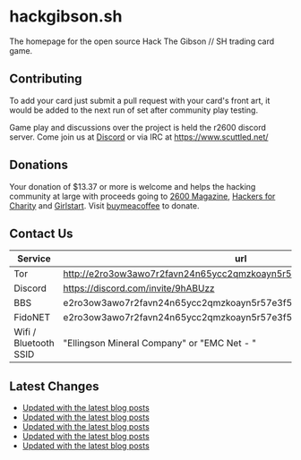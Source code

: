 # hackgibson.sh
The homepage for the open source Hack The Gibson // SH trading card game.


## Contributing

To add your card just submit a pull request with your card's front art, it would be added to the next run of set after community play testing.

Game play and discussions over the project is held the r2600 discord server. Come join us at [Discord](https://discord.com/invite/9hABUzz) or via IRC at https://www.scuttled.net/


## Donations

Your donation of $13.37 or more is welcome and helps the hacking community at large with proceeds going to [2600 Magazine](https://2600.com/), [Hackers for Charity](https://hackersforcharity.org) and [Girlstart](https://girlstart.org).  Visit [buymeacoffee](https://www.buymeacoffee.com/hackgibson.sh) to donate.


## Contact Us

Service | url
-|-
Tor | http://e2ro3ow3awo7r2favn24n65ycc2qmzkoayn5r57e3f56nvjwdcgg32ad.onion
Discord | https://discord.com/invite/9hABUzz
BBS | e2ro3ow3awo7r2favn24n65ycc2qmzkoayn5r57e3f56nvjwdcgg32ad.onion:23
FidoNET | e2ro3ow3awo7r2favn24n65ycc2qmzkoayn5r57e3f56nvjwdcgg32ad.onion:24554
Wifi / Bluetooth SSID | "Ellingson Mineral Company" or "EMC Net - <fidonet address>"

## Latest Changes
<!-- BLOG-POST-LIST:START -->
- [Updated with the latest blog posts](https://github.com/DFW2600/hackgibson.sh/commit/f67c7cd96d7bf23d6a0c2fb92d10b1367d44bcad)
- [Updated with the latest blog posts](https://github.com/DFW2600/hackgibson.sh/commit/4ab9326eebe8e6ca3e393796b3c5e712e8ebb56a)
- [Updated with the latest blog posts](https://github.com/DFW2600/hackgibson.sh/commit/207ef70771d9c9c43b4a997b4da8da0fad11679f)
- [Updated with the latest blog posts](https://github.com/DFW2600/hackgibson.sh/commit/a0e9c3c88384702da06f6ded08b08df610df84ba)
- [Updated with the latest blog posts](https://github.com/DFW2600/hackgibson.sh/commit/d05e4bce74bbe672a210278d4da69ed2bae4f474)
<!-- BLOG-POST-LIST:END -->

